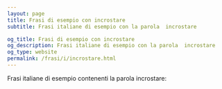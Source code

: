 ```yaml
---
layout: page
title: Frasi di esempio con incrostare 
subtitle: Frasi italiane di esempio con la parola  incrostare

og_title: Frasi di esempio con incrostare 
og_description: Frasi italiane di esempio con la parola  incrostare
og_type: website
permalink: /frasi/i/incrostare.html
---
```


Frasi italiane di esempio contenenti la parola incrostare:


